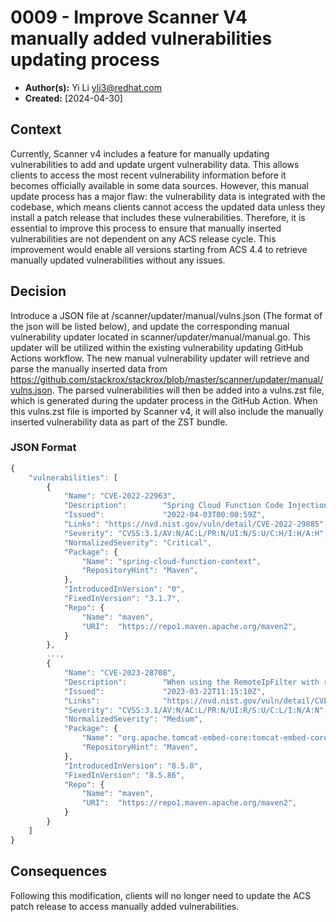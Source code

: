 # 0009 - Improve Scanner V4 manually added vulnerabilities updating process

- **Author(s):** Yi Li <yli3@redhat.com>
- **Created:** [2024-04-30]

## Context

Currently, Scanner v4 includes a feature for manually updating vulnerabilities to add and update urgent vulnerability data. 
This allows clients to access the most recent vulnerability information before it becomes officially available in some data sources. 
However, this manual update process has a major flaw: the vulnerability data is integrated with the codebase, which means clients cannot access the updated data unless they install a patch release that includes these vulnerabilities. 
Therefore, it is essential to improve this process to ensure that manually inserted vulnerabilities are not dependent on any ACS release cycle. This improvement would enable all versions starting from ACS 4.4 to retrieve manually updated vulnerabilities without any issues.

## Decision

Introduce a JSON file at /scanner/updater/manual/vulns.json (The format of the json will be listed below), and update the corresponding manual vulnerability updater located in scanner/updater/manual/manual.go. 
This updater will be utilized within the existing vulnerability updating GitHub Actions workflow. 
The new manual vulnerability updater will retrieve and parse the manually inserted data from https://github.com/stackrox/stackrox/blob/master/scanner/updater/manual/vulns.json. 
The parsed vulnerabilities will then be added into a vulns.zst file, which is generated during the updater process in the GitHub Action. 
When this vulns.zst file is imported by Scanner v4, it will also include the manually inserted vulnerability data as part of the ZST bundle.

### JSON Format
```javascript
{
    "vulnerabilities": [
        {
            "Name": "CVE-2022-22963",
            "Description":        "Spring Cloud Function Code Injection with a specially crafted SpEL as a routing expression",
            "Issued":             "2022-04-03T00:00:59Z",
            "Links": "https://nvd.nist.gov/vuln/detail/CVE-2022-29885",
            "Severity": "CVSS:3.1/AV:N/AC:L/PR:N/UI:N/S:U/C:H/I:H/A:H",
            "NormalizedSeverity": "Critical",
            "Package": {
                "Name": "spring-cloud-function-context",
                "RepositoryHint": "Maven",
            },
            "IntroducedInVersion": "0",
            "FixedInVersion": "3.1.7",
            "Repo": {
                "Name": "maven",
                "URI":  "https://repo1.maven.apache.org/maven2",
            }
        },
        ...,
        {
            "Name": "CVE-2023-28708",
            "Description":        "When using the RemoteIpFilter with requests received from a reverse proxy via HTTP that include the X-Forwarded-Proto header set to https, session cookies created by Apache Tomcat 11.0.0-M1 to 11.0.0.-M2, 10.1.0-M1 to 10.1.5, 9.0.0-M1 to 9.0.71 and 8.5.0 to 8.5.85 did not include the secure attribute. This could result in the user agent transmitting the session cookie over an insecure channel.",
            "Issued":             "2023-03-22T11:15:10Z",
            "Links":              "https://nvd.nist.gov/vuln/detail/CVE-2022-29885",
            "Severity": "CVSS:3.1/AV:N/AC:L/PR:N/UI:R/S:U/C:L/I:N/A:N",
            "NormalizedSeverity": "Medium",
            "Package": {
                "Name": "org.apache.tomcat-embed-core:tomcat-embed-core",
                "RepositoryHint": "Maven",
            },
            "IntroducedInVersion": "8.5.0",
            "FixedInVersion": "8.5.86",
            "Repo": {
                "Name": "maven",
                "URI":  "https://repo1.maven.apache.org/maven2",
            }
        }
    ]
}

```

## Consequences

Following this modification, clients will no longer need to update the ACS patch release to access manually added vulnerabilities.
